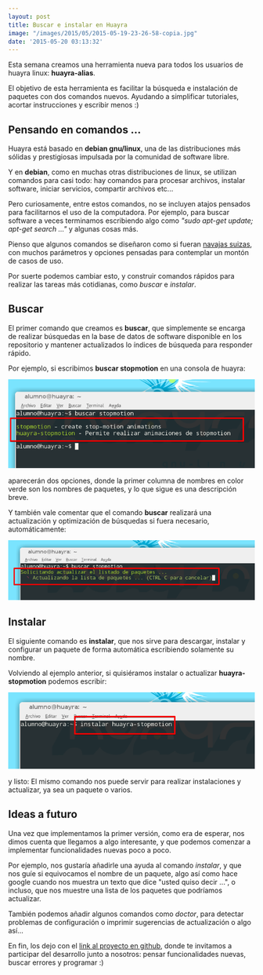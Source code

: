 ```yaml
---
layout: post
title: Buscar e instalar en Huayra
image: "/images/2015/05/2015-05-19-23-26-58-copia.jpg"
date: '2015-05-20 03:13:32'
---
```


Esta semana creamos una herramienta nueva para todos los usuarios de huayra linux: **huayra-alias**.

El objetivo de esta herramienta es facilitar la búsqueda e instalación de paquetes con dos comandos nuevos. Ayudando a simplificar tutoriales, acortar instrucciones y escribir menos :)

## Pensando en comandos ...

Huayra está basado en **debian gnu/linux**, una de las distribuciones más sólidas y prestigiosas impulsada por la comunidad de software libre.

Y en **debian**, como en muchas otras distribuciones de linux, se utilizan comandos para casi todo: hay comandos para procesar archivos, instalar software, iniciar servicios, compartir archivos etc...

Pero curiosamente, entre estos comandos, no se incluyen atajos pensados para facilitarnos el uso de la computadora. Por ejemplo, para buscar software a veces terminamos escribiendo algo como *"sudo apt-get update; apt-get search ..."*  y algunas cosas más.

Pienso que algunos comandos se diseñaron como si fueran [navajas suizas](http://es.wikipedia.org/wiki/Navaja_suiza), con muchos parámetros y opciones pensadas para contemplar un montón de casos de uso.

Por suerte podemos cambiar esto, y construir comandos rápidos para realizar las tareas más cotidianas, como *buscar* e *instalar*.

## Buscar

El primer comando que creamos es **buscar**, que simplemente se encarga de realizar búsquedas en la base de datos de software disponible en los repositorio y mantener actualizados lo índices de búsqueda para responder rápido.

Por ejemplo, si escribimos **buscar stopmotion** en una consola de huayra:

![](/images/2015/05/huayra-3-0--i386---Running--2015-05-19-23-29-26.png)

aparecerán dos opciones, donde la primer columna de nombres en color verde son los nombres de paquetes, y lo que sigue es una descripción breve.

Y también vale comentar que el comando **buscar** realizará una actualización y optimización de búsquedas si fuera necesario, automáticamente:

![](/images/2015/05/huayra-3-0--i386---Running--2015-05-19-23-28-32-png.png)

## Instalar

El siguiente comando es **instalar**, que nos sirve para descargar, instalar y configurar un paquete de forma automática escribiendo solamente su nombre.

Volviendo al ejemplo anterior, si quisiéramos instalar o actualizar **huayra-stopmotion** podemos escribir:

![](/images/2015/05/huayra-3-0--i386---Running--2015-05-19-23-30-03.png)

y listo: El mismo comando nos puede servir para realizar instalaciones y actualizar, ya sea un paquete o varios.


## Ideas a futuro

Una vez que implementamos la primer versión, como era de esperar, nos dimos cuenta que llegamos a algo interesante, y que podemos comenzar a implementar funcionalidades nuevas poco a poco.

Por ejemplo, nos gustaría añadirle una ayuda al comando *instalar*, y que nos guíe si equivocamos el nombre de un paquete, algo así como hace google cuando nos muestra un texto que dice "usted quiso decir ...", o incluso, que nos muestre una lista de los paquetes que podríamos actualizar.

También podemos añadir algunos comandos como *doctor*, para detectar problemas de configuración o imprimir sugerencias de actualización o algo así...

En fin, los dejo con el [link al proyecto en github](https://github.com/HuayraLinux/huayra-alias), donde te invitamos a participar del desarrollo junto a nosotros: pensar funcionalidades nuevas, buscar errores y programar :)